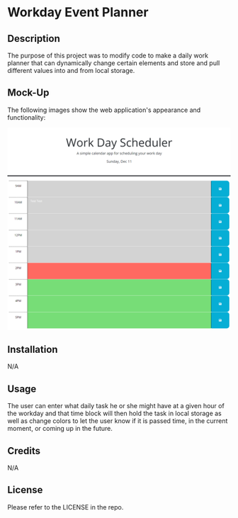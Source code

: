 # Workday Event Planner

## Description

The purpose of this project was to modify code to make a daily work planner that can dynamically change certain elements and store and pull different values into and from local storage. 
## Mock-Up

The following images show the web application's appearance and functionality:

![portfolio demo](./assets/images/working-schedule.jpeg)

## Installation

N/A

## Usage
The user can enter what daily task he or she might have at a given hour of the workday and that time block will then hold the task in local storage as well as change colors to let the user know if it is passed time, in the current moment, or coming up in the future.

## Credits

N/A

## License

Please refer to the LICENSE in the repo.